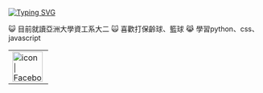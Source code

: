<a href="https://git.io/typing-svg"><img src="https://readme-typing-svg.herokuapp.com?font=Fira+Code&pause=1000&color=F7B928&background=FFF0EB00&center=%E9%8C%AF%E8%AA%A4%E7%9A%84&vCenter=%E9%8C%AF%E8%AA%A4%E7%9A%84&repeat=%E7%9C%9F%E7%9A%84&width=435&lines=welcome+to+my+github" alt="Typing SVG" /></a>

😺 目前就讀亞洲大學資工系大二 
🙀 喜歡打保齡球、籃球
😹 學習python、css、javascript

<table>
  <tbody>
    <tr>
      <td><a href="https://www.facebook.com/profile.php?id=100003832682807"><img align="left" src="https://user-images.githubusercontent.com/8935531/161361100-1fe2b952-4a79-48ec-8646-58f1f4f9738c.gif" alt="icon | Facebook" width="60"/></a></td>
  

